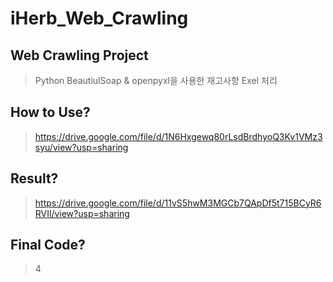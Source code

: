 # iHerb_Web_Crawling

## Web Crawling Project

> Python BeautiulSoap & openpyxl을 사용한 재고사항 Exel 처리

## How to Use?
> https://drive.google.com/file/d/1N6Hxgewq80rLsdBrdhyoQ3Kv1VMz3syu/view?usp=sharing

## Result?
> https://drive.google.com/file/d/11vS5hwM3MGCb7QApDf5t715BCyR6RVIl/view?usp=sharing

## Final Code?
> 4
